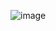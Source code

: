 ![image](https://user-images.githubusercontent.com/59744515/193130281-4b0af1df-17e5-4bd8-9394-360c01d20714.png)
